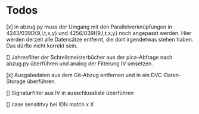 # Todos

[x] in abzug.py muss der Umgang mit den Parallelverknüpfungen in 4243/039D{9,l,t,x,y} und 4256/039I{9,l,t,x,y} noch angepasst werden. Hier werden derzeit alle Datensätze entfernt, die dort irgendetwas stehen haben. Das dürfte nicht korrekt sein.

[] Jahresfilter der Schreibmeisterbücher aus der pica-Abfrage nach abzug.py überführen und analog der Filterung IV umsetzen.

[x] Ausgabedaten aus dem Git-Abzug entfernen und in ein DVC-Daten-Storage überführen.

[] Signaturfilter aus IV in ausschlussliste überführen

[] case sensititvy bei IDN match x X
